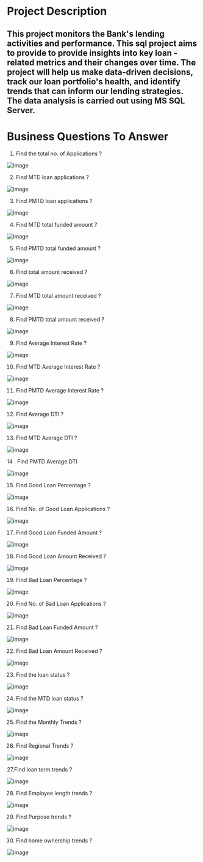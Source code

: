 # Project Description
## This project monitors the Bank's lending activities and performance. This sql project aims to provide to provide insights into key loan - related metrics and their changes over time. The project will help us make data-driven decisions, track our loan portfolio's health, and identify trends that can inform our lending strategies. The data analysis is carried out using MS SQL Server.

# Business Questions To Answer

1. Find the total no. of Applications ?

![image](https://github.com/user-attachments/assets/8d25d266-0dfe-41d2-b4a7-f023c4bd294c)

2. Find MTD loan applications ?

![image](https://github.com/user-attachments/assets/21eadff8-8561-4db4-bcdf-724050798855)

3. Find PMTD loan applications ?

![image](https://github.com/user-attachments/assets/f513059f-0b37-45d0-85a3-85baaf8611a3)

4. Find MTD total funded amount ?

![image](https://github.com/user-attachments/assets/4814a904-80a1-4608-84b6-69e1d9ed9939)

5. Find PMTD total funded amount ?

![image](https://github.com/user-attachments/assets/b97f48de-6e67-479b-a288-8066d6e98ba6)

6. Find total amount received ?

![image](https://github.com/user-attachments/assets/3cb88ecc-c3ad-4589-9b69-313902c6c3ea)

7. Find MTD total amount received ?

![image](https://github.com/user-attachments/assets/2f7debd2-9865-444b-99d1-6678129b6d0e)

8. Find PMTD total amount received ?

![image](https://github.com/user-attachments/assets/6add5d1f-570c-4715-9b96-bf13d9ca60c6)

9. Find Average Interest Rate ?

![image](https://github.com/user-attachments/assets/39c67742-10e6-4b17-b916-bd414b0d999e)

10. Find MTD Average Interest Rate ?

![image](https://github.com/user-attachments/assets/a0dfc726-c045-4a39-9117-2ac3a53b6c1f)

11. Find PMTD Average Interest Rate ?

![image](https://github.com/user-attachments/assets/da315c3a-1c44-403a-be2c-5bf0e7752e67)

12. Find Average DTI ?

![image](https://github.com/user-attachments/assets/bc1f4bdb-99ea-4831-b901-e004b8835f09)

13. Find MTD Average DTI ?

![image](https://github.com/user-attachments/assets/f26e9ffa-2d84-470c-83fa-42737eaa88e2)

14 . Find PMTD Average DTI

![image](https://github.com/user-attachments/assets/74139906-e2db-4cca-a2e0-cf3ad475b79e)

15. Find Good Loan Percentage ?

![image](https://github.com/user-attachments/assets/e1ec3b5c-8c88-4478-894d-216ded422f03)

16. Find No. of  Good Loan Applications ?

![image](https://github.com/user-attachments/assets/50970ce4-e8a4-4a14-b4b1-9ac88e73e89b)

17. Find Good Loan Funded Amount ?

![image](https://github.com/user-attachments/assets/fd1fd659-e961-4c06-8ddd-5fc6a79c0e3e)

18. Find Good Loan Amount Received ?

![image](https://github.com/user-attachments/assets/8f587ee5-b4e3-42ad-aa5c-d90366a96c43)

19. Find Bad Loan Percentage ?

![image](https://github.com/user-attachments/assets/69bda476-bc8d-4b66-aacd-b5162d3e0a3d)

20. Find No. of Bad Loan Applications ?

![image](https://github.com/user-attachments/assets/edce780a-5106-40a1-81b6-b6c292f0c836)

21. Find Bad Loan Funded Amount ?

![image](https://github.com/user-attachments/assets/f43170c4-7606-48b7-b883-00e79f7b22eb)

22. Find Bad Loan Amount Received ?

![image](https://github.com/user-attachments/assets/b6238b76-30df-4695-af67-370c589ea7d5)

23. Find the loan status ?

![image](https://github.com/user-attachments/assets/39934c38-5558-42e5-b932-379e8f3f0b4f)

24. Find the MTD loan status ?

![image](https://github.com/user-attachments/assets/5de8c0e0-d772-480e-b27f-789a69c9ab00)

25. Find the Monthly Trends ?

![image](https://github.com/user-attachments/assets/07aacf8f-3443-4c8f-b349-627abb96eab8)

26. Find Regional Trends ?

![image](https://github.com/user-attachments/assets/6ba4c16f-9e54-419a-8429-03caa792c705)

27.Find loan term trends ?

![image](https://github.com/user-attachments/assets/a6de07bd-68c5-41ef-b14f-f347923d5fe9)

28. Find Employee length trends ?

![image](https://github.com/user-attachments/assets/25750675-f1f2-4fee-8b05-06e56a4e7926)

29. Find Purpose trends ?

![image](https://github.com/user-attachments/assets/b49e0bef-46c2-41ab-aa68-adb25bf109cf)

30. Find home ownership trends ?

![image](https://github.com/user-attachments/assets/4618e0d0-faec-4748-a065-41e2919c61d1)


